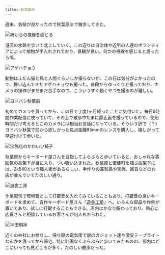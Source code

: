 ```yaml
---
title: 秋葉散歩
---
```

週末、気候が良かったので秋葉原まで散歩してきた。

![](https://lh4.googleusercontent.com/c6l0F4bFMfoL3jjq5muxJ3O-f97z6RXSmwWA4ExJzepb1uw0d1i12oVsmKP9gfiaWWfnW6yEXb8WpmCO_DCZqrMjLklnDyN6Sr25vmAz4vR69UfIqe25E_1qWfXY5abEU2Ue05w1cQph-aGdRXNrUMs "鳩からの視線を感じる")

港区の水路を歩いて北上していく。この辺りは自治体や近所の人達のボランティアによって植物が手入れされており、景観が良い。何かの視線を感じると思ったら鳩。

![](https://lh4.googleusercontent.com/Z1cJqGQTCMY-N8aWcMyVbfk6rzBK5DLSwl4C8lGY5Px5OSqHKixFzjoJl8kJ6xnMbC9s7ht7-F8ICKWDsiJVtVLpyvIbCgHpt5VsFLPFnaE0ASnVp3qMnbhbjk-jfCMFj-oo79dkts8VQa_HlnCXYwY "アゲハチョウ")

動物はふだん猫と鳥と人間ぐらいしか撮らないが、この日は気分がよかったので、舞い込んできたアゲハチョウも撮った。普段からゆっくりと撮っており、カメラの操作がまだまだ苦手なので、こういうすぐ動くやつを撮るのが難しい。

![](https://lh4.googleusercontent.com/XNYhD9uUFDxsy_-g3ny3q01hbfigabEYSbrqNAulSCTpEYk3czvRe1l0tY0lfwtJk0bNVmNvqM8Z0ZcW6VVZz1Aiy4UIHMjDjCDGY3mh3bc7VAV15-WbEK5QoF-ItFrbij5tIeEy8V_G5CWFL2SkkTk "ヨドバシ秋葉前")

初めてカメラを買ってから、この日で丁度1ヶ月経ったことに気付いた。毎日9時間作業配信に使っていて、その上で散歩中たまに静止画を撮っているので、使用時間だけ考えるとこのカメラには相当お世話になっている。そういう訳で（？）ヨドバシ秋葉で前から欲しかった焦点距離85mmのレンズを購入し、嬉しがって早速付けて歩いた。

![](https://lh3.googleusercontent.com/X03YzP6ufqDwsFpj4goqmIcfKJMk4VxGwlGWlCK1DVk56yDP7viyRLdFuysP_b2wxuQ3iM3IYRcC72n0-j9KC-0MQCiuKnWoRgqKBvDcNkZLu3gTVuH__wT7ZprlZE6dIENk1yKn05jBHsdIBohXhDc "宝飾店のかわいい椅子")

秋葉原からキーボード屋さんを目指してふらふらと歩いていると、おしゃれな雰囲気の高架下が目に入り、つい吸い込まれた。秋葉原と御徒町を結ぶ高架下には、2k540という職人街があるらしい。手作りの革製品や宝飾、雑貨などのお店が並んでいてたのしい通り。

![](https://lh6.googleusercontent.com/T4nKUTypWfCyP5ln2YjUqNy39RL_iLyxLPNYT68X0wnC-P_-brxcRBVcIxehUP2su6Emw06EL8_RjJ_QLgP3rewRd_2XBX2RZdlqEjr_N3974W7ZICwNlmYnvzE31-q6k4Ft_3kJhE51lfoIyiByKvA "遊舎工房")

作業配信で環境音として打鍵音を入れてみていることもあり、打鍵音の良いキーボードを求めて、自作キーボード屋さん『[遊舎工房](https://yushakobo.jp/)』へ。いろんな部品や作例が置いてあり、試しに打鍵することもできる。店内はかなり賑わっており、熱心に店員さんと相談しているお客さんが何人もおられた。

![](https://lh3.googleusercontent.com/VT1SDUGRO8jWEYLmVz3VbOM1-Jl7tpY3hUKXh-wOcprZ4aHWCvS7HNewQTO7_qgvxrnXLTasWtThq_8RLd_2koOTC6QYoMWMsvBdkzaecHUNSAPsWis_-MJCP0jEi_u2KTkNP7pcOB_PUTbyqNCH7LQ "神田明神")

近くの神社にお参りし、帰り際の電気街で謎のガジェット達や激安テープライトなんかを漁ってから帰宅。特に計画なくぶらぶらと歩いてみたものの、都内はどこにいっても見どころが多く、たのしい散歩だった。
